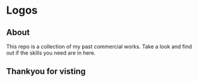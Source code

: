 # Logos

## About

This repo is a collection of my past commercial works. Take a look and find out if the skills you need are in here.

## Thankyou for visting
